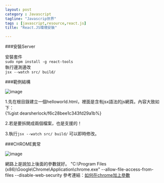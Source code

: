 ```yaml
---
layout: post
category : Javascript 
tagline: "Javascrip世界"
tags : [javascript,resource,react.js]
title: "React.JS環境安裝"

---
```

###安裝Server

安裝套件  
`sudo npm install -g react-tools `  
執行邊測邊改  
`jsx --watch src/ build/`  

###範例結構

![image](https://farm8.staticflickr.com/7529/15825004431_5e393efc7d_o.png)

1.先在根目錄建立一個helloworld.html，裡面是含有jsx語法的js網頁。內容大致如下：  
{%gist dearsherlock/f6c28bee1c343fd29a1b%}

2.若是要拆開成兩個檔案，也是支援的！

3.執行`jsx --watch src/ build/` 可以即時修改。


###CHROME異常

![image](https://farm9.staticflickr.com/8668/15641873938_147151aa0e_o.png)

網路上是說加上後面的參數就好。
"C:\Program Files (x86)\Google\Chrome\Application\chrome.exe" --allow-file-access-from-files --disable-web-security
參考連結：[如何在chrome加上參數](../mac/customerize%20your%20app%20in%20mac)
